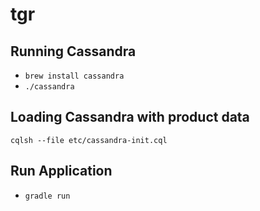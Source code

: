 # tgr

## Running Cassandra
- `brew install cassandra`
- `./cassandra`

## Loading Cassandra with product data
`cqlsh --file etc/cassandra-init.cql`

## Run Application
- `gradle run`
